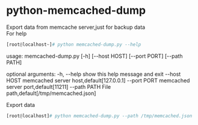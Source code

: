 # python-memcached-dump
Export data from memcache server,just for backup data<br />
For help
```python
[root@localhost~]# python memcached-dump.py --help
```
usage: memcached-dump.py [-h] [--host HOST] [--port PORT] [--path PATH]

optional arguments:
  -h, --help   show this help message and exit
  --host HOST  memcached server host,default[127.0.0.1]
  --port PORT  memcached server port,default[11211]
  --path PATH  File path,default[/tmp/memcached.json]
  
  Export data
  ```python
  [root@localhost]# python memcached-dump.py --path /tmp/memcached.json
  ```
